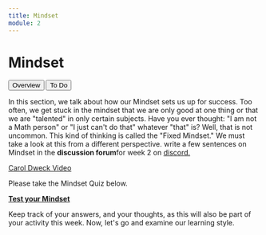 ```yaml
---
title: Mindset
module: 2
---
```


# Mindset

<div class="tab">
  <button class="tablinks active" onclick="openTab(event, 'Overview')">Overview</button>
  <button class="tablinks" onclick="openTab(event, 'ToDo')">To Do</button>
</div>

<!-- Tab content -->
<div id="Overview" class="tabcontent" style="display:block">

<p>In this section, we talk about how our Mindset sets us up for success.  Too often, we get stuck in the mindset that we are only good at one thing or that we are "talented" in only certain subjects.  Have you ever thought: "I am not a Math person" or "I just can't do that" whatever "that" is?  Well, that is not uncommon.  This kind of thinking is called the "Fixed Mindset."  We must take a look at this from a different perspective.  write a few sentences on Mindset in the <strong>discussion forum</strong>for week 2 on <a href="https://discord.com/channels/1193953766668501058/1193953767226359911">discord.</a></p>

<p><a href="//www.youtube.com/embed/hiiEeMN7vbQ" data-lity>Carol Dweck Video</a></p>
</div>

<div id="ToDo" class="tabcontent">

<p>Please take the Mindset Quiz below.</p>

<p><a href="https://www.positivityguides.net/test-your-mindset-quiz/" target="_blank"><strong>Test your Mindset</strong></a></p>

<p>Keep track of your answers, and your thoughts, as this will also be part of your activity this week.  Now, let's go and examine our learning style.</p>
</div>